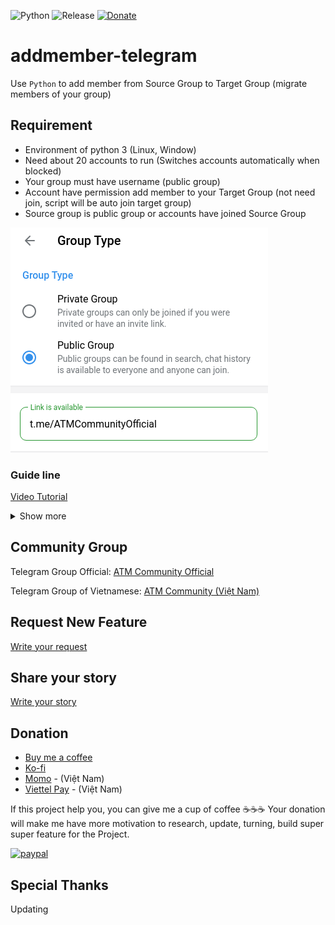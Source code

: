 
![Python](https://img.shields.io/static/v1?label=Python&message=3.9.2&color=306998&logo=python&logoColor=white)
![Release](https://img.shields.io/static/v1?label=Release&message=v2.0&color=306998)
[![Donate](https://img.shields.io/badge/donate-buymeacoffee-green)](https://www.buymeacoffee.com/heva)

# addmember-telegram
Use `Python` to add member from Source Group to Target Group (migrate members of your group)


## Requirement
* Environment of python 3 (Linux, Window)
* Need about 20 accounts to run (Switches accounts automatically when blocked)
* Your group must have username (public group)
* Account have permission add member to your Target Group (not need join, script will be auto join target group)
* Source group is public group or accounts have joined Source Group

![Target Group is public](images/public-group.png)

### Guide line

[Video Tutorial](https://youtu.be/qnNsgHCMQYk)

<details>
  <summary>Show more</summary>

  Note: On Window, use `pip` instead of `pip3`, `python` instead of `python3`
  
 * Step 1: Install package `telethon` `readchar`
 ```
 pip3 install telethon
 
 pip3 install readchar
 ```

 or

 ```
 pip3 install -r requirements.txt
 ```

 Note: 
 
 * Step 2: create file config.json base on config.example.json
 
 
 ```
 {
  "group_source": "atmcommunityvn",
  "group_target": "ATMCommunityOfficial",
  "api_id": 1234566,
  "api_hash": "57c6f3c72c2f21676d53be2eXXXXXX",
  "from_date_active": "20201114",
  "accounts": [
    "+84Heva",
    "+84Love",
    "+84Have"
  ]
}
 ```
 > `group_source`: username of Group Source

 > `group_target`: username of Group Target

 > `api_id` and `api_hash`: Need only one (`api_id` and `api_hash`), how to get them: create an app in https://my.telegram.org/apps and copy the `api_id` and  `api_hash` into the config file

 > `group_target`: username of Group Target

 > `accounts`: list String of your phones


 * Step 3: After setting up your `config.json`, run `python3 init_session.py`, enter phone and the code you received

 ![Init session](images/step1.png)

 * Step 4: run `python3 get_members.py` to get data user and save file in folder `data` with path: `data/atmcommunityvn.json` (`atmcommunityvn` is username's Source Group)


 ```
 {
    "user_id": 847587728,
    "access_hash": 2393668282771176567,
    "username": None
 }
 ```

 Use `user_id` and `access_hash` to add member. Use username have also use to add member, but something use not have username

 One folder is created in folder `data` and have some file `.json` save data of members. If you change accounts (add more account) you need re-run `python3 get_members.py`.


 * Step 4: run `python3 add_members.py` to add member from `group_source` to `group_target`
 Logic: 
	* after adding 1 member, sleep 120s / total_client. If you have 2 accounts, it will sleep 60s
	* after each account adds 35 members --> sleep 2 hours
	* Remove account when there is a Flood, Flood Wait Error
	* Break if there are no more accounts

 Note: If your account gets blocked, go to https://web.telegram.org/k/#@SpamBot and chat /start to see the time the ban would be lifted

 ![Get data](images/block.png)

 If your account is not blocked, but error `FloodWaitError`, in Terminal like as:

 ![FloodWaitError](images/flood-wait.png)

 and you must wait 77464 seconds
 
 > You can Stop The script By crtl+z or crtl+c. type y

 Note: current_count.txt save current index. If It is interupt, please check number index in file. If note current index (base on log in Terminal), edit it to correct and re-run.

 ![Current index](images/current-index.png)

</details>


## Community Group

Telegram Group Official: [ATM Community Official](https://t.me/amtcommunityoffcial)

Telegram Group of Vietnamese: [ATM Community (Việt Nam)](https://t.me/atmcommunityvn)

## Request New Feature
[Write your request](https://github.com/south1907/addmember-telegram/discussions/72)

## Share your story
[Write your story](https://github.com/south1907/addmember-telegram/discussions/74)

## Donation
- [Buy me a coffee](https://www.buymeacoffee.com/heva)
- [Ko-fi](https://ko-fi.com/hevapham)
- [Momo](https://me.momo.vn/AEI7uDFysmI9iBT8i8IR) - (Việt Nam)
- [Viettel Pay](https://vtpay.page.link/GNUPHZyJx2JU2xN6A) - (Việt Nam)

If this project help you, you can give me a cup of coffee ☕☕☕
Your donation will make me have more motivation to research, update, turning, build super super feature for the Project.


[![paypal](https://www.paypalobjects.com/en_US/i/btn/btn_donateCC_LG.gif)](https://ko-fi.com/hevapham)

## Special Thanks

Updating
